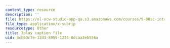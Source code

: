 ```yaml
---
content_type: resource
description: ''
file: https://ol-ocw-studio-app-qa.s3.amazonaws.com/courses/9-00sc-introduction-to-psychology-fall-2011/4cb63c7e12d3895912340dcaa3eb556a_syXplPKQb_o.srt
file_type: application/x-subrip
resourcetype: Other
title: 3play caption file
uid: 4cb63c7e-12d3-8959-1234-0dcaa3eb556a
---
```

